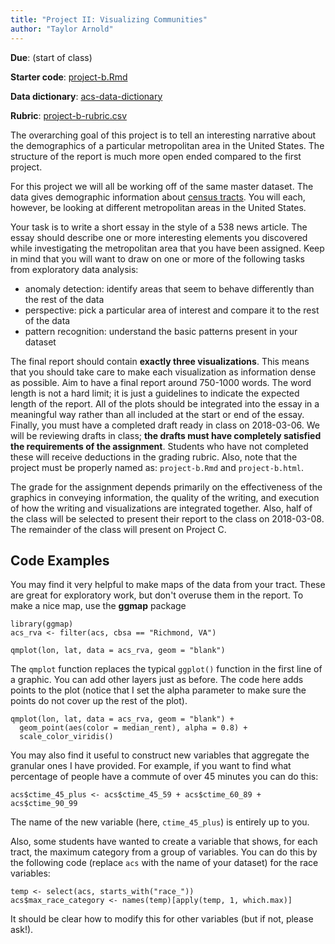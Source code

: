 ```yaml
---
title: "Project II: Visualizing Communities"
author: "Taylor Arnold"
---
```


**Due**:  (start of class)

**Starter code**: <a href="https://raw.githubusercontent.com/statsmaths/stat209-f18/master/projects/project-b.Rmd" download="project-b.Rmd" target="_blank">project-b.Rmd</a>

**Data dictionary**: [acs-data-dictionary](https://statsmaths.github.io/stat209-f18/notes/acs-dictionary)

**Rubric**: [project-b-rubric.csv](https://github.com/statsmaths/stat209/blob/master/projects/project-b-rubric.csv)

The overarching goal of this project is to tell an interesting narrative about
the demographics of a particular metropolitan area in the United States. The
structure of the report is much more open ended compared to the first project.

For this project we will all be working off of the same master dataset. The
data gives demographic information about [census tracts](https://en.wikipedia.org/wiki/Census_tract). You will each, however, be looking at different metropolitan
areas in the United States. 

Your task is to write a short essay in the style of a 538 news article.
The essay should describe one or more interesting elements you discovered
while investigating the metropolitan area that you have been assigned. Keep
in mind that you will want to draw on one or more of the following tasks
from exploratory data analysis:

- anomaly detection: identify areas that seem to behave differently than the
rest of the data
- perspective: pick a particular area of interest and compare it to the rest
of the data
- pattern recognition: understand the basic patterns present in your dataset

The final report should contain **exactly three visualizations**. This means
that you should take care to make each visualization as information dense as
possible. Aim to have a final report around 750-1000 words. The word length is
not a hard limit; it is just a guidelines to indicate the expected length
of the report. All of the plots should be integrated into the essay in a
meaningful way rather than all included at the start or end of the essay.
Finally, you must have a completed draft ready in class on 2018-03-06. We
will be reviewing drafts in class; **the drafts must have completely satisfied
the requirements of the assignment**. Students who have not completed these
will receive deductions in the grading rubric. Also, note that the project
must be properly named as: `project-b.Rmd` and `project-b.html`.

The grade for the assignment depends primarily on the effectiveness of the
graphics in conveying information, the quality of the writing, and execution
of how the writing and visualizations are integrated together. Also, half of
the class will be selected to present their report to the class on 2018-03-08.
The remainder of the class will present on Project C.

## Code Examples

You may find it very helpful to make maps of the data from your tract. These
are great for exploratory work, but don't overuse them in the report. To make
a nice map, use the **ggmap** package

```{r}
library(ggmap)
acs_rva <- filter(acs, cbsa == "Richmond, VA")

qmplot(lon, lat, data = acs_rva, geom = "blank")
```

The `qmplot` function replaces the typical `ggplot()` function in the first
line of a graphic. You can add other layers just as before. The code here adds
points to the plot (notice that I set the alpha parameter to make sure the
points do not cover up the rest of the plot).

```{r}
qmplot(lon, lat, data = acs_rva, geom = "blank") +
  geom_point(aes(color = median_rent), alpha = 0.8) +
  scale_color_viridis()
```

You may also find it useful to construct new variables that aggregate the
granular ones I have provided. For example, if you want to find what percentage
of people have a commute of over 45 minutes you can do this:

```{r}
acs$ctime_45_plus <- acs$ctime_45_59 + acs$ctime_60_89 + acs$ctime_90_99
```

The name of the new variable (here, `ctime_45_plus`) is entirely up to you.

Also, some students have wanted to create a variable that shows, for each tract, the maximum
category from a group of variables. You can do this by the following code (replace `acs`
with the name of your dataset) for the race variables:

```{r}
temp <- select(acs, starts_with("race_"))
acs$max_race_category <- names(temp)[apply(temp, 1, which.max)]
```

It should be clear how to modify this for other variables (but if not, please ask!).

